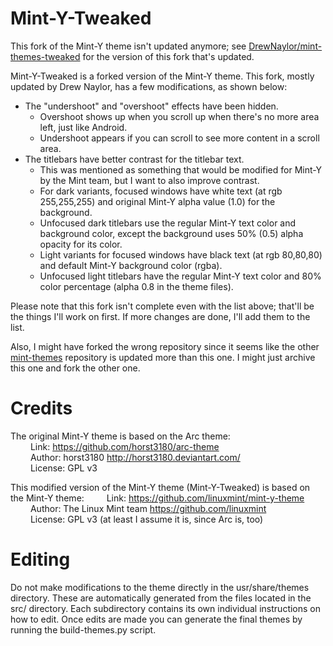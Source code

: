 Mint-Y-Tweaked
==============

This fork of the Mint-Y theme isn't updated anymore; see [DrewNaylor/mint-themes-tweaked](https://github.com/DrewNaylor/mint-themes-tweaked/) for the version of this fork that's updated.

Mint-Y-Tweaked is a forked version of the Mint-Y theme. This fork, mostly updated by Drew Naylor, has a few modifications, as shown below: <br>
- The "undershoot" and "overshoot" effects have been hidden.
  - Overshoot shows up when you scroll up when there's no more area left, just like Android.
  - Undershoot appears if you can scroll to see more content in a scroll area.
- The titlebars have better contrast for the titlebar text.
  - This was mentioned as something that would be modified for Mint-Y by the Mint team, but I want to also improve contrast.
  - For dark variants, focused windows have white text (at rgb 255,255,255) and original Mint-Y alpha value (1.0) for the background.
  - Unfocused dark titlebars use the regular Mint-Y text color and background color, except the background uses 50% (0.5) alpha opacity for its color.
  - Light variants for focused windows have black text (at rgb 80,80,80) and default Mint-Y background color (rgba).
  - Unfocused light titlebars have the regular Mint-Y text color and 80% color percentage (alpha 0.8 in the theme files).
  
Please note that this fork isn't complete even with the list above; that'll be the things I'll work on first. If more changes are done, I'll add them to the list.

Also, I might have forked the wrong repository since it seems like the other [mint-themes](https://github.com/linuxmint/mint-themes) repository is updated more than this one. I might just archive this one and fork the other one.

Credits
=======

The original Mint-Y theme is based on the Arc theme: <br>
&emsp;&emsp; Link: https://github.com/horst3180/arc-theme <br>
&emsp;&emsp; Author: horst3180 http://horst3180.deviantart.com/ <br>
&emsp;&emsp; License: GPL v3

This modified version of the Mint-Y theme (Mint-Y-Tweaked) is based on the Mint-Y theme:
&emsp;&emsp; Link: https://github.com/linuxmint/mint-y-theme <br>
&emsp;&emsp; Author: The Linux Mint team https://github.com/linuxmint <br>
&emsp;&emsp; License: GPL v3 (at least I assume it is, since Arc is, too)

Editing
=======

Do not make modifications to the theme directly in the usr/share/themes directory. These are automatically generated from the files located in the src/ directory. Each subdirectory contains its own individual instructions on how to edit. Once edits are made you can generate the final themes by running the build-themes.py script.
